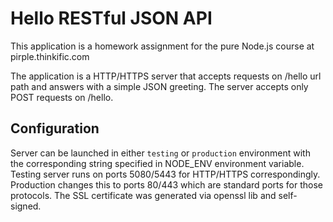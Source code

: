 # Hello RESTful JSON API

This application is a homework assignment for the pure Node.js course at pirple.thinkific.com

The application is a HTTP/HTTPS server that accepts requests on /hello url path and answers with a simple JSON greeting. The server accepts only POST requests on /hello.

## Configuration

Server can be launched in either `testing` or `production` environment with the corresponding string specified in NODE_ENV environment variable. Testing server runs on ports 5080/5443 for HTTP/HTTPS correspondingly. Production changes this to ports 80/443 which are standard ports for those protocols. The SSL certificate was generated via openssl lib and self-signed.
